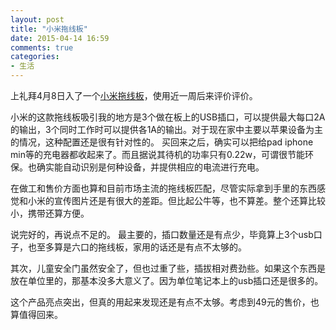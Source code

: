 ```yaml
---
layout: post
title: "小米拖线板"
date: 2015-04-14 16:59
comments: true
categories:
- 生活
---
```


上礼拜4月8日入了一个[小米拖线板](http://www.mi.com/powerstrip/#init)，使用近一周后来评价评价。

小米的这款拖线板吸引我的地方是3个做在板上的USB插口，可以提供最大每口2A的输出，3个同时工作时可以提供各1A的输出。对于现在家中主要以苹果设备为主的情况，这种配置还是很有针对性的。
买回来之后，确实可以把给pad iphone min等的充电器都收起来了。而且据说其待机的功率只有0.22w，可谓很节能环保。也确实能自动识别是何种设备，并提供相应的电流进行充电。

在做工和售价方面也算和目前市场主流的拖线板匹配，尽管实际拿到手里的东西感觉和小米的宣传图片还是有很大的差距。但比起公牛等，也不算差。整个还算比较小，携带还算方便。

说完好的，再说点不足的。
最主要的，插口数量还是有点少，毕竟算上3个usb口子，也至多算是六口的拖线板，家用的话还是有点不太够的。

其次，儿童安全门虽然安全了，但也过重了些，插拔相对费劲些。如果这个东西是放在单位里的，那基本没多大意义了。因为单位笔记本上的usb插口还是很多的。

这个产品亮点突出，但真的用起来发现还是有点不太够。考虑到49元的售价，也算值得回来。
